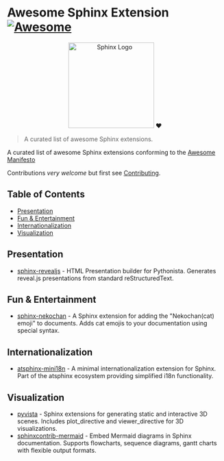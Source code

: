 # Awesome Sphinx Extension [![Awesome](https://cdn.rawgit.com/sindresorhus/awesome/d7305f38d29fed78fa85652e3a63e154dd8e8829/media/badge.svg)](https://github.com/sindresorhus/awesome)

<p align="center">
  <img src="https://www.sphinx-doc.org/en/master/_static/sphinx-logo.svg" alt="Sphinx Logo" width="200">
  ❤️
</p>

> A curated list of awesome Sphinx extensions.

A curated list of awesome Sphinx extensions conforming to the [Awesome Manifesto](https://github.com/sindresorhus/awesome/blob/main/awesome.md)

Contributions _very welcome_ but first see [Contributing](CONTRIBUTING.md).

<!-- START doctoc generated TOC please keep comment here to allow auto update -->
<!-- DON'T EDIT THIS SECTION, INSTEAD RE-RUN doctoc TO UPDATE -->
## Table of Contents

- [Presentation](#presentation)
- [Fun & Entertainment](#fun--entertainment)
- [Internationalization](#internationalization)
- [Visualization](#visualization)

<!-- END doctoc generated TOC please keep comment here to allow auto update -->

## Presentation

- [sphinx-revealjs](https://github.com/attakei/sphinx-revealjs) - HTML Presentation builder for Pythonista. Generates reveal.js presentations from standard reStructuredText.

## Fun & Entertainment

- [sphinx-nekochan](https://github.com/takanory/sphinx-nekochan) - A Sphinx extension for adding the "Nekochan(cat) emoji" to documents. Adds cat emojis to your documentation using special syntax.

## Internationalization

- [atsphinx-mini18n](https://pypi.org/project/atsphinx-mini18n/) - A minimal internationalization extension for Sphinx. Part of the atsphinx ecosystem providing simplified i18n functionality.

## Visualization

- [pyvista](https://docs.pyvista.org/extras/plot_directive.html) - Sphinx extensions for generating static and interactive 3D scenes. Includes plot_directive and viewer_directive for 3D visualizations.
- [sphinxcontrib-mermaid](https://github.com/mgaitan/sphinxcontrib-mermaid) - Embed Mermaid diagrams in Sphinx documentation. Supports flowcharts, sequence diagrams, gantt charts with flexible output formats.
